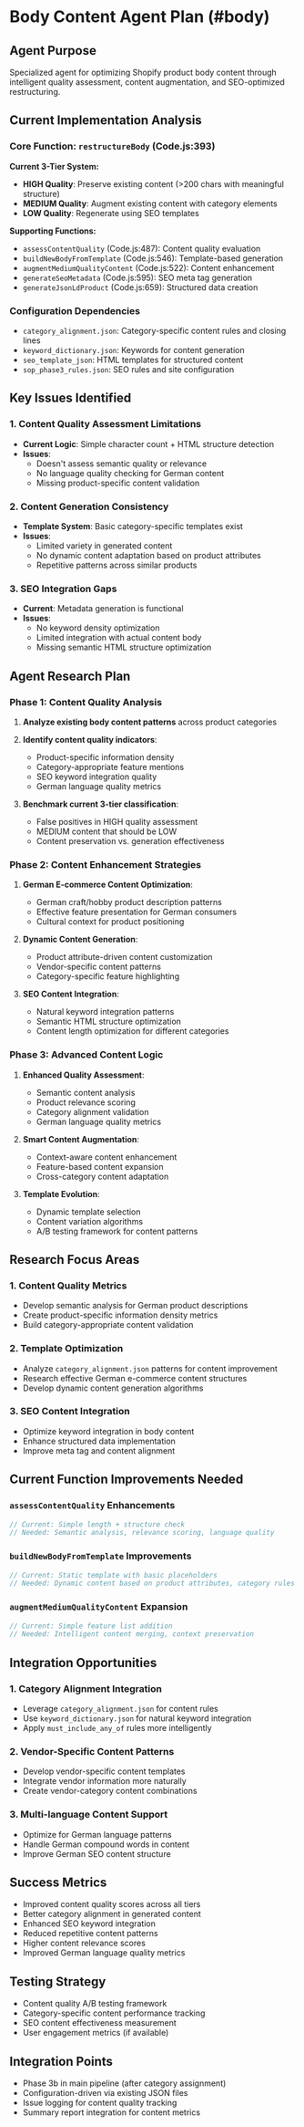 # Body Content Agent Plan (#body)

## Agent Purpose
Specialized agent for optimizing Shopify product body content through intelligent quality assessment, content augmentation, and SEO-optimized restructuring.

## Current Implementation Analysis

### Core Function: `restructureBody` (Code.js:393)
**Current 3-Tier System:**
- **HIGH Quality**: Preserve existing content (>200 chars with meaningful structure)
- **MEDIUM Quality**: Augment existing content with category elements
- **LOW Quality**: Regenerate using SEO templates

**Supporting Functions:**
- `assessContentQuality` (Code.js:487): Content quality evaluation
- `buildNewBodyFromTemplate` (Code.js:546): Template-based generation
- `augmentMediumQualityContent` (Code.js:522): Content enhancement
- `generateSeoMetadata` (Code.js:595): SEO meta tag generation
- `generateJsonLdProduct` (Code.js:659): Structured data creation

### Configuration Dependencies
- `category_alignment.json`: Category-specific content rules and closing lines
- `keyword_dictionary.json`: Keywords for content generation
- `seo_template_json`: HTML templates for structured content
- `sop_phase3_rules.json`: SEO rules and site configuration

## Key Issues Identified

### 1. Content Quality Assessment Limitations
- **Current Logic**: Simple character count + HTML structure detection
- **Issues**: 
  - Doesn't assess semantic quality or relevance
  - No language quality checking for German content
  - Missing product-specific content validation

### 2. Content Generation Consistency
- **Template System**: Basic category-specific templates exist
- **Issues**:
  - Limited variety in generated content
  - No dynamic content adaptation based on product attributes
  - Repetitive patterns across similar products

### 3. SEO Integration Gaps
- **Current**: Metadata generation is functional
- **Issues**:
  - No keyword density optimization
  - Limited integration with actual content body
  - Missing semantic HTML structure optimization

## Agent Research Plan

### Phase 1: Content Quality Analysis
1. **Analyze existing body content patterns** across product categories
2. **Identify content quality indicators**:
   - Product-specific information density
   - Category-appropriate feature mentions
   - SEO keyword integration quality
   - German language quality metrics

3. **Benchmark current 3-tier classification**:
   - False positives in HIGH quality assessment
   - MEDIUM content that should be LOW
   - Content preservation vs. generation effectiveness

### Phase 2: Content Enhancement Strategies
1. **German E-commerce Content Optimization**:
   - German craft/hobby product description patterns
   - Effective feature presentation for German consumers
   - Cultural context for product positioning

2. **Dynamic Content Generation**:
   - Product attribute-driven content customization
   - Vendor-specific content patterns
   - Category-specific feature highlighting

3. **SEO Content Integration**:
   - Natural keyword integration patterns
   - Semantic HTML structure optimization
   - Content length optimization for different categories

### Phase 3: Advanced Content Logic
1. **Enhanced Quality Assessment**:
   - Semantic content analysis
   - Product relevance scoring
   - Category alignment validation
   - German language quality metrics

2. **Smart Content Augmentation**:
   - Context-aware content enhancement
   - Feature-based content expansion
   - Cross-category content adaptation

3. **Template Evolution**:
   - Dynamic template selection
   - Content variation algorithms
   - A/B testing framework for content patterns

## Research Focus Areas

### 1. Content Quality Metrics
- Develop semantic analysis for German product descriptions
- Create product-specific information density metrics
- Build category-appropriate content validation

### 2. Template Optimization
- Analyze `category_alignment.json` patterns for content improvement
- Research effective German e-commerce content structures
- Develop dynamic content generation algorithms

### 3. SEO Content Integration
- Optimize keyword integration in body content
- Enhance structured data implementation
- Improve meta tag and content alignment

## Current Function Improvements Needed

### `assessContentQuality` Enhancements
```javascript
// Current: Simple length + structure check
// Needed: Semantic analysis, relevance scoring, language quality
```

### `buildNewBodyFromTemplate` Improvements
```javascript
// Current: Static template with basic placeholders
// Needed: Dynamic content based on product attributes, category rules
```

### `augmentMediumQualityContent` Expansion
```javascript
// Current: Simple feature list addition
// Needed: Intelligent content merging, context preservation
```

## Integration Opportunities

### 1. Category Alignment Integration
- Leverage `category_alignment.json` for content rules
- Use `keyword_dictionary.json` for natural keyword integration
- Apply `must_include_any_of` rules more intelligently

### 2. Vendor-Specific Content Patterns
- Develop vendor-specific content templates
- Integrate vendor information more naturally
- Create vendor-category content combinations

### 3. Multi-language Content Support
- Optimize for German language patterns
- Handle German compound words in content
- Improve German SEO content structure

## Success Metrics
- Improved content quality scores across all tiers
- Better category alignment in generated content
- Enhanced SEO keyword integration
- Reduced repetitive content patterns
- Higher content relevance scores
- Improved German language quality metrics

## Testing Strategy
- Content quality A/B testing framework
- Category-specific content performance tracking
- SEO content effectiveness measurement
- User engagement metrics (if available)

## Integration Points
- Phase 3b in main pipeline (after category assignment)
- Configuration-driven via existing JSON files
- Issue logging for content quality tracking
- Summary report integration for content metrics
